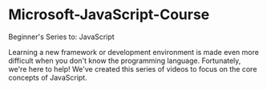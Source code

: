 # Microsoft-JavaScript-Course
Beginner's Series to: JavaScript

Learning a new framework or development environment is made even more difficult when you don't know the programming language. Fortunately, we're here to help! We've created this series of videos to focus on the core concepts of JavaScript. 
